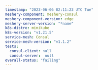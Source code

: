 ```yaml
---
timestamp: "2023-06-06 02:11:23 UTC Tue"
meshery-component: meshery-consul
meshery-component-version: edge
meshery-server-version: "*name"
k8s-distro: minikube
k8s-version: "v1.21.5"
service-mesh: Consul
service-mesh-version: "v1.1.2"
tests:
  consul-client: null
  consul-server:  null
overall-status: "failing"
---
```

